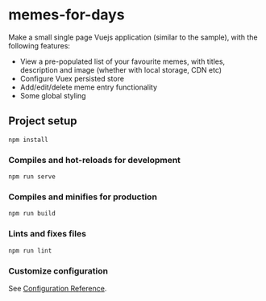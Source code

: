# memes-for-days

Make a small single page Vuejs application (similar to the sample), with the following features: 

- View a pre-populated list of your favourite memes, with titles, description and image (whether with local storage, CDN etc) 
- Configure Vuex persisted store
- Add/edit/delete meme entry functionality
- Some global styling

## Project setup
```
npm install
```

### Compiles and hot-reloads for development
```
npm run serve
```

### Compiles and minifies for production
```
npm run build
```

### Lints and fixes files
```
npm run lint
```

### Customize configuration
See [Configuration Reference](https://cli.vuejs.org/config/).
